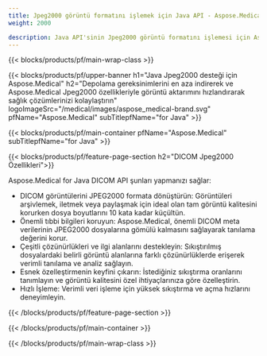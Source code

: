 ```yaml
---
title: Jpeg2000 görüntü formatını işlemek için Java API - Aspose.Medical
weight: 2000

description: Java API'sinin Jpeg2000 görüntü formatını işlemesi için Aspose.Medical
---
```


{{< blocks/products/pf/main-wrap-class >}}

{{< blocks/products/pf/upper-banner h1="Java Jpeg2000 desteği için Aspose.Medical" h2="Depolama gereksinimlerini en aza indirerek ve Aspose.Medical Jpeg2000 özellikleriyle görüntü aktarımını hızlandırarak sağlık çözümlerinizi kolaylaştırın" logoImageSrc="/medical/images/aspose_medical-brand.svg" pfName="Aspose.Medical" subTitlepfName="for Java" >}}

{{< blocks/products/pf/main-container pfName="Aspose.Medical" subTitlepfName="for Java" >}}

{{< blocks/products/pf/feature-page-section h2="DICOM Jpeg2000 Özellikleri">}}

<p>Aspose.Medical for Java DICOM API şunları yapmanızı sağlar:</p>

<ul>
<li>DICOM görüntülerini JPEG2000 formata dönüştürün: Görüntüleri arşivlemek, iletmek veya paylaşmak için ideal olan tam görüntü kalitesini korurken dosya boyutlarını 10 kata kadar küçültün.</li>
<li>Önemli tıbbi bilgileri koruyun: Aspose.Medical, önemli DICOM meta verilerinin JPEG2000 dosyalarına gömülü kalmasını sağlayarak tanılama değerini korur.</li>
<li>Çeşitli çözünürlükleri ve ilgi alanlarını destekleyin: Sıkıştırılmış dosyalardaki belirli görüntü alanlarına farklı çözünürlüklerde erişerek verimli tanılama ve analiz sağlayın.</li>
<li>Esnek özelleştirmenin keyfini çıkarın: İstediğiniz sıkıştırma oranlarını tanımlayın ve görüntü kalitesini özel ihtiyaçlarınıza göre özelleştirin.</li>
<li>Hızlı İşleme: Verimli veri işleme için yüksek sıkıştırma ve açma hızlarını deneyimleyin.</li>
</ul>

{{< /blocks/products/pf/feature-page-section >}}

{{< /blocks/products/pf/main-container >}}

{{< /blocks/products/pf/main-wrap-class >}}
